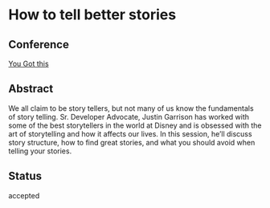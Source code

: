 # How to tell better stories

## Conference
[You Got this](https://yougotthis.io/)

## Abstract
We all claim to be story tellers, but not many of us know the fundamentals of story telling.
Sr. Developer Advocate, Justin Garrison has worked with some of the best storytellers in the world at Disney and is obsessed with the art of storytelling and how it affects our lives.
In this session, he’ll discuss story structure, how to find great stories, and what you should avoid when telling your stories.

## Status
accepted
